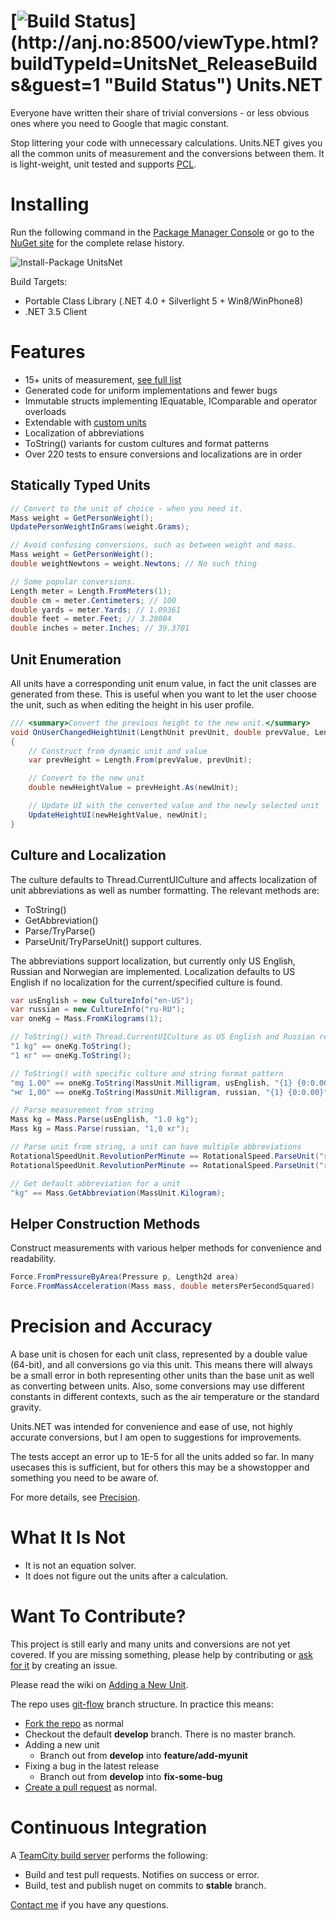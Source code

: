 [![Build Status](http://anj.no:8500/app/rest/builds/buildType:(id:UnitsNet_ReleaseBuilds)/statusIcon)](http://anj.no:8500/viewType.html?buildTypeId=UnitsNet_ReleaseBuilds&guest=1 "Build Status")
Units.NET
===
Everyone have written their share of trivial conversions - or less obvious ones where you need to Google that magic constant. 

Stop littering your code with unnecessary calculations. Units.NET gives you all the common units of measurement and the conversions between them. It is light-weight, unit tested and supports [PCL](http://msdn.microsoft.com/en-us/library/gg597391.aspx "MSDN PCL").


Installing
===
Run the following command in the [Package Manager Console](http://docs.nuget.org/docs/start-here/using-the-package-manager-console) or go to the [NuGet site](https://www.nuget.org/packages/UnitsNet/) for the complete relase history.

![Install-Package UnitsNet](https://raw.github.com/InitialForce/UnitsNet/develop/Docs/Images/install_package_unitsnet.png "Install-Package UnitsNet")

Build Targets:
* Portable Class Library (.NET 4.0 + Silverlight 5 + Win8/WinPhone8)
* .NET 3.5 Client

Features
===
* 15+ units of measurement, [see full list](https://github.com/InitialForce/UnitsNet/tree/develop/Src/UnitsNet/Units)
* Generated code for uniform implementations and fewer bugs
* Immutable structs implementing IEquatable, IComparable and operator overloads
* Extendable with [custom units](https://github.com/InitialForce/UnitsNet/wiki/Extending-with-Custom-Units)
* Localization of abbreviations
* ToString() variants for custom cultures and format patterns
* Over 220 tests to ensure conversions and localizations are in order

Statically Typed Units
---
```C#
// Convert to the unit of choice - when you need it.
Mass weight = GetPersonWeight();
UpdatePersonWeightInGrams(weight.Grams);

// Avoid confusing conversions, such as between weight and mass.
Mass weight = GetPersonWeight();
double weightNewtons = weight.Newtons; // No such thing

// Some popular conversions.
Length meter = Length.FromMeters(1);
double cm = meter.Centimeters; // 100
double yards = meter.Yards; // 1.09361
double feet = meter.Feet; // 3.28084
double inches = meter.Inches; // 39.3701
```

Unit Enumeration
---
All units have a corresponding unit enum value, in fact the unit classes are generated from these. This is useful when you want to let the user choose the unit, such as when editing the height in his user profile.
```C#
/// <summary>Convert the previous height to the new unit.</summary>
void OnUserChangedHeightUnit(LengthUnit prevUnit, double prevValue, LengthUnit newUnit)
{
    // Construct from dynamic unit and value
    var prevHeight = Length.From(prevValue, prevUnit);

    // Convert to the new unit
    double newHeightValue = prevHeight.As(newUnit);

    // Update UI with the converted value and the newly selected unit
    UpdateHeightUI(newHeightValue, newUnit);
}
```

Culture and Localization
---
The culture defaults to Thread.CurrentUICulture and affects localization of unit abbreviations as well as number formatting. The relevant methods are:

* ToString()
* GetAbbreviation()
* Parse/TryParse()
* ParseUnit/TryParseUnit() support cultures. 

The abbreviations support localization, but currently only US English, Russian and Norwegian are implemented. Localization defaults to US English if no localization for the current/specified culture is found.

```C#
var usEnglish = new CultureInfo("en-US");
var russian = new CultureInfo("ru-RU");
var oneKg = Mass.FromKilograms(1);

// ToString() with Thread.CurrentUICulture as US English and Russian respectively
"1 kg" == oneKg.ToString();
"1 кг" == oneKg.ToString();

// ToString() with specific culture and string format pattern
"mg 1.00" == oneKg.ToString(MassUnit.Milligram, usEnglish, "{1} {0:0.00}");
"мг 1,00" == oneKg.ToString(MassUnit.Milligram, russian, "{1} {0:0.00}");

// Parse measurement from string
Mass kg = Mass.Parse(usEnglish, "1.0 kg");
Mass kg = Mass.Parse(russian, "1,0 кг");

// Parse unit from string, a unit can have multiple abbreviations
RotationalSpeedUnit.RevolutionPerMinute == RotationalSpeed.ParseUnit("rpm");
RotationalSpeedUnit.RevolutionPerMinute == RotationalSpeed.ParseUnit("r/min");

// Get default abbreviation for a unit
"kg" == Mass.GetAbbreviation(MassUnit.Kilogram);
```

Helper Construction Methods
---
Construct measurements with various helper methods for convenience and readability.
```C#
Force.FromPressureByArea(Pressure p, Length2d area)
Force.FromMassAcceleration(Mass mass, double metersPerSecondSquared)
```

Precision and Accuracy
===
A base unit is chosen for each unit class, represented by a double value (64-bit), and all conversions go via this unit. This means there will always be a small error in both representing other units than the base unit as well as converting between units. Also, some conversions may use different constants in different contexts, such as the air temperature or the standard gravity.

Units.NET was intended for convenience and ease of use, not highly accurate conversions, but I am open to suggestions for improvements.

The tests accept an error up to 1E-5 for all the units added so far. In many usecases this is sufficient, but for others this may be a showstopper and something you need to be aware of.

For more details, see [Precision](https://github.com/InitialForce/UnitsNet/wiki/Precision).


What It Is Not
===
* It is not an equation solver. 
* It does not figure out the units after a calculation.

Want To Contribute?
==
This project is still early and many units and conversions are not yet covered. If you are missing something, please help by contributing or [ask for it](https://github.com/InitialForce/UnitsNet/issues) by creating an issue.

Please read the wiki on [Adding a New Unit](https://github.com/InitialForce/UnitsNet/wiki/Adding-a-New-Unit).

The repo uses [git-flow](https://github.com/nvie/gitflow) branch structure. 
In practice this means:
  * [Fork the repo](https://help.github.com/articles/fork-a-repo) as normal
  * Checkout the default **develop** branch. There is no master branch.
  * Adding a new unit
    * Branch out from **develop** into **feature/add-myunit**
  * Fixing a bug in the latest release
    * Branch out from **develop** into **fix-some-bug**
  * [Create a pull request](https://help.github.com/articles/using-pull-requests) as normal.

Continuous Integration
===
A [TeamCity build server](http://anj.no:8500/project.html?projectId=UnitsNet&tab=projectOverview&guest=1) performs the following:
* Build and test pull requests. Notifies on success or error.
* Build, test and publish nuget on commits to **stable** branch.

[Contact me](https://github.com/anjdreas) if you have any questions.
